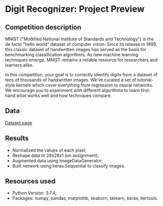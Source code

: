# Digit Recognizer: Project Preview

## Competition description

MNIST ("Modified National Institute of Standards and Technology") is the de facto “hello world” dataset of computer vision. Since its release in 1999, this classic dataset of handwritten images has served as the basis for benchmarking classification algorithms. As new machine learning techniques emerge, MNIST remains a reliable resource for researchers and learners alike.

In this competition, your goal is to correctly identify digits from a dataset of tens of thousands of handwritten images. We’ve curated a set of tutorial-style kernels which cover everything from regression to neural networks. We encourage you to experiment with different algorithms to learn first-hand what works well and how techniques compare.

## Data

[Dataset page](https://www.kaggle.com/c/digit-recognizer/data)

## Results

+ Normalized the values of each pixel;
+ Reshape data to 28x28x1 (on assignment);
+ Augmented data using ImageDataGenerator;
+ Built network using keras.Sequential to classify images.

## Resources used

+ Python Version: 3.7.4;
+ Packages: numpy, pandas, matplotlib, seaborn, sklearn, keras, itertools.
